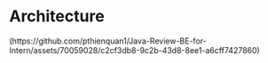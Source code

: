 <h1> Architecture </h1>
(https://github.com/pthienquan1/Java-Review-BE-for-Intern/assets/70059028/c2cf3db8-9c2b-43d8-8ee1-a6cff7427860)


